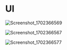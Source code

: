 # UI

![Screenshot_1702366569](https://github.com/mzunohkaru/Flutter-Sample-Share-Plus/assets/99012157/473a33a1-0026-4f79-a896-24abf68c75cc)

![Screenshot_1702366567](https://github.com/mzunohkaru/Flutter-Sample-Share-Plus/assets/99012157/341ec2d5-98ed-448f-a15a-95b9e4e60de5)

![Screenshot_1702366577](https://github.com/mzunohkaru/Flutter-Sample-Share-Plus/assets/99012157/e5a0fe85-f6e4-43b6-8248-9ec868c895da)
